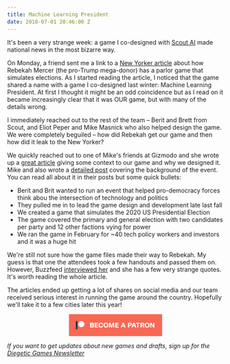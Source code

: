 ```yaml
---
title: Machine Learning President
date: 2018-07-01 20:46:00 Z
---
```


It's been a very strange week: a game I co-designed with [Scout AI](https://scout.ai/) made national news in the most bizarre way.

On Monday, a friend sent me a link to a [New Yorker article](https://www.newyorker.com/magazine/2018/07/02/a-parlor-game-at-rebekah-mercers-has-no-get-out-of-jail-free-card/amp?__twitter_impression=true) about how Rebekah Mercer (the pro-Trump mega-donor) has a parlor game that simulates elections. As I started reading the article, I noticed that the game shared a name with a game I co-designed last winter: Machine Learning President. At first I thought it might be an odd coincidence but as I read on it became increasingly clear that it was OUR game, but with many of the details wrong.

I immediately reached out to the rest of the team – Berit and Brett from Scout, and Eliot Peper and Mike Masnick who also helped design the game. We were completely beguiled – how did Rebekah get our game and then how did it leak to the New Yorker?

We quickly reached out to one of Mike's friends at Gizmodo and she wrote up a [great article](https://gizmodo.com/machine-learning-president-designers-have-no-idea-how-t-1827120746) giving some context to our game and why we designed it. Mike and also wrote a [detailed post](https://www.techdirt.com/articles/20180626/11162540111/i-helped-design-election-simulation-parlor-game-rebekah-mercer-got-not-what-you-think.shtml) covering the background of the event. You can read all about it in their posts but some quick bullets:

* Berit and Brit wanted to run an event that helped pro-democracy forces think abou the intersection of technology and politics
* They pulled me in to lead the game design and development late last fall
* We created a game that simulates the 2020 US Presidential Election
* The game covered the primary and general election with two candidates per party and 12 other factions vying for power
* We ran the game in February for ~40 tech policy workers and investors and it was a huge hit

We're still not sure how the game files made their way to Rebekah. My guess is that one the attendees took a few handouts and passed them on. However, Buzzfeed [interviewed her](http://buzzfeed.com/josephbernstein/rebekah-mercer-no-larp) and she has a few very strange quotes. It's worth reading the whole article.

The articles ended up getting a lot of shares on social media and our team received serious interest in running the game around the country. Hopefully we'll take it to a few cities later this year!

<div class="">
    <a href="https://www.patreon.com/bePatron?u=554536"><img src="/img/become_a_patron_button.png" alt="become a backer on Patreon" style="display:block; margin:auto"></a>
</div>

*If you want to get updates about new games and drafts, sign up for the [Diegetic Games Newsletter](http://diegeticgames.us9.list-manage1.com/subscribe?u=e4f0b45dd4eb576171853a903&id=cacabf37ec)*
